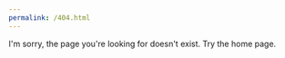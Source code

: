 ```yaml
---
permalink: /404.html
---
```

I'm sorry, the page you're looking for doesn't exist. Try the home page.
